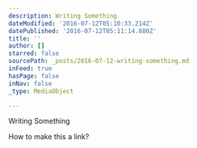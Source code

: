 ```yaml
---
description: Writing Something
dateModified: '2016-07-12T05:10:33.214Z'
datePublished: '2016-07-12T05:11:14.880Z'
title: ''
author: []
starred: false
sourcePath: _posts/2016-07-12-writing-something.md
inFeed: true
hasPage: false
inNav: false
_type: MediaObject

---
```

Writing Something

How to make this a link?